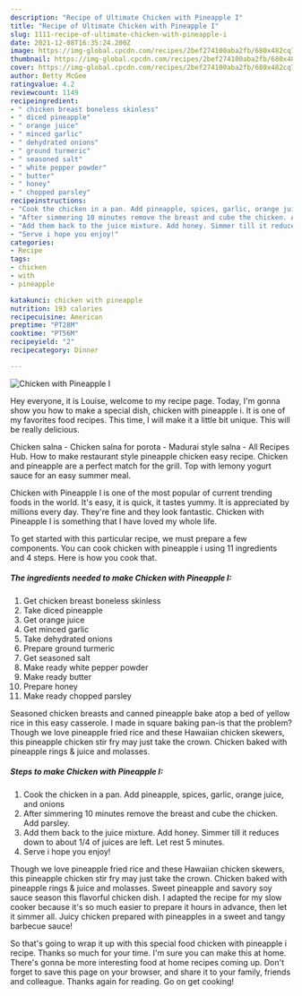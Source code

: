 ```yaml
---
description: "Recipe of Ultimate Chicken with Pineapple I"
title: "Recipe of Ultimate Chicken with Pineapple I"
slug: 1111-recipe-of-ultimate-chicken-with-pineapple-i
date: 2021-12-08T16:35:24.200Z
image: https://img-global.cpcdn.com/recipes/2bef274100aba2fb/680x482cq70/chicken-with-pineapple-i-recipe-main-photo.jpg
thumbnail: https://img-global.cpcdn.com/recipes/2bef274100aba2fb/680x482cq70/chicken-with-pineapple-i-recipe-main-photo.jpg
cover: https://img-global.cpcdn.com/recipes/2bef274100aba2fb/680x482cq70/chicken-with-pineapple-i-recipe-main-photo.jpg
author: Betty McGee
ratingvalue: 4.2
reviewcount: 1149
recipeingredient:
- " chicken breast boneless skinless"
- " diced pineapple"
- " orange juice"
- " minced garlic"
- " dehydrated onions"
- " ground turmeric"
- " seasoned salt"
- " white pepper powder"
- " butter"
- " honey"
- " chopped parsley"
recipeinstructions:
- "Cook the chicken in a pan. Add pineapple, spices, garlic, orange juice, and onions"
- "After simmering 10 minutes remove the breast and cube the chicken. Add parsley."
- "Add them back to the juice mixture. Add honey. Simmer till it reduces down to about 1/4 of juices are left. Let rest 5 minutes."
- "Serve i hope you enjoy!"
categories:
- Recipe
tags:
- chicken
- with
- pineapple

katakunci: chicken with pineapple 
nutrition: 193 calories
recipecuisine: American
preptime: "PT28M"
cooktime: "PT56M"
recipeyield: "2"
recipecategory: Dinner

---
```



![Chicken with Pineapple I](https://img-global.cpcdn.com/recipes/2bef274100aba2fb/680x482cq70/chicken-with-pineapple-i-recipe-main-photo.jpg)

Hey everyone, it is Louise, welcome to my recipe page. Today, I'm gonna show you how to make a special dish, chicken with pineapple i. It is one of my favorites food recipes. This time, I will make it a little bit unique. This will be really delicious.

Chicken salna - Chicken salna for porota - Madurai style salna - All Recipes Hub. How to make restaurant style pineapple chicken easy recipe. Chicken and pineapple are a perfect match for the grill. Top with lemony yogurt sauce for an easy summer meal.

Chicken with Pineapple I is one of the most popular of current trending foods in the world. It's easy, it is quick, it tastes yummy. It is appreciated by millions every day. They're fine and they look fantastic. Chicken with Pineapple I is something that I have loved my whole life.


To get started with this particular recipe, we must prepare a few components. You can cook chicken with pineapple i using 11 ingredients and 4 steps. Here is how you cook that.

<!--inarticleads1-->

##### The ingredients needed to make Chicken with Pineapple I:

1. Get  chicken breast boneless skinless
1. Take  diced pineapple
1. Get  orange juice
1. Get  minced garlic
1. Take  dehydrated onions
1. Prepare  ground turmeric
1. Get  seasoned salt
1. Make ready  white pepper powder
1. Make ready  butter
1. Prepare  honey
1. Make ready  chopped parsley


Seasoned chicken breasts and canned pineapple bake atop a bed of yellow rice in this easy casserole. I made in square baking pan-is that the problem? Though we love pineapple fried rice and these Hawaiian chicken skewers, this pineapple chicken stir fry may just take the crown. Chicken baked with pineapple rings &amp; juice and molasses. 

<!--inarticleads2-->

##### Steps to make Chicken with Pineapple I:

1. Cook the chicken in a pan. Add pineapple, spices, garlic, orange juice, and onions
1. After simmering 10 minutes remove the breast and cube the chicken. Add parsley.
1. Add them back to the juice mixture. Add honey. Simmer till it reduces down to about 1/4 of juices are left. Let rest 5 minutes.
1. Serve i hope you enjoy!


Though we love pineapple fried rice and these Hawaiian chicken skewers, this pineapple chicken stir fry may just take the crown. Chicken baked with pineapple rings &amp; juice and molasses. Sweet pineapple and savory soy sauce season this flavorful chicken dish. I adapted the recipe for my slow cooker because it&#39;s so much easier to prepare it hours in advance, then let it simmer all. Juicy chicken prepared with pineapples in a sweet and tangy barbecue sauce! 

So that's going to wrap it up with this special food chicken with pineapple i recipe. Thanks so much for your time. I'm sure you can make this at home. There's gonna be more interesting food at home recipes coming up. Don't forget to save this page on your browser, and share it to your family, friends and colleague. Thanks again for reading. Go on get cooking!
